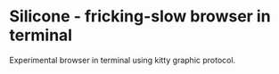 # Silicone - fricking-slow browser in terminal

Experimental browser in terminal using kitty graphic protocol.
